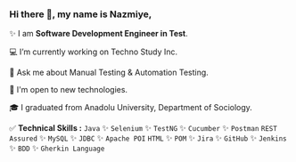 ### Hi there 👋, my name is Nazmiye,</b></b>


✨ I am **Software Development Engineer in Test**.

💻 I’m currently working on  Techno Study Inc.

💬 Ask me about Manual Testing & Automation Testing.

📢 I'm open to new technologies.

🎓 I graduated from Anadolu University, Department of Sociology.


✅ **Technical Skills :** `Java` ✨ `Selenium` ✨ `TestNG` ✨ `Cucumber` ✨ `Postman`
`REST Assured` ✨ `MySQL` ✨ `JDBC` ✨ `Apache POI`
`HTML` ✨ `POM` ✨ `Jira` ✨ `GitHub` ✨ `Jenkins` ✨ `BDD` ✨ `Gherkin Language`













